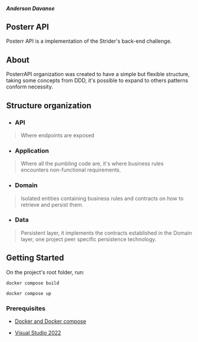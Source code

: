 
#### _Anderson Davanse_

## Posterr API
Posterr API is a implementation of the Strider's back-end challenge. 


## About
PosterrAPI organization was created to have a simple but flexible structure, taking some concepts from DDD, it's possible to expand to others patterns conform necessity.


## Structure organization
 - ### API
 > Where endpoints are exposed
 - ### Application
 > Where all the pumbling code are, it's where business rules encounters non-functional requirements.
 - ### Domain
 > Isolated entities containing business rules and contracts on how to retrieve and persist them.
 - ### Data
 > Persistent layer, it implements the contracts established in the Domain layer, one project peer specific persistence technology.

## Getting Started

On the project's root folder, run: 

```docker compose build```

```docker compose up```


### Prerequisites
* <a href="https://docs.docker.com/compose/" target="_blank">Docker and Docker compose</a>

* <a href="https://visualstudio.microsoft.com/downloads/" target="_blank">Visual Studio 2022</a>